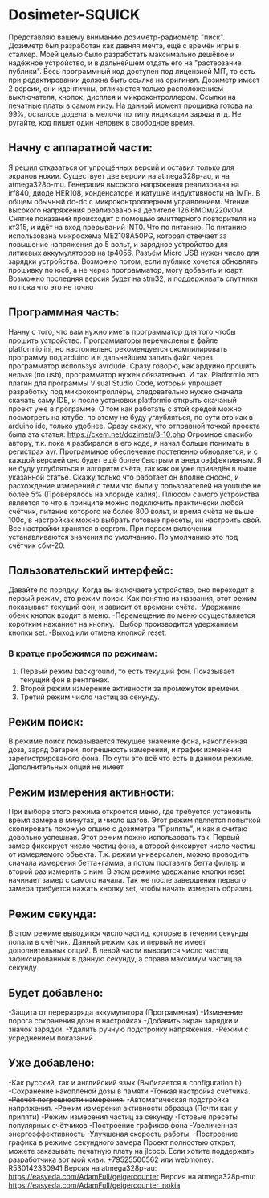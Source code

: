 # Dosimeter-SQUICK
Представляю вашему вниманию дозиметр-радиометр "писк". Дозиметр был разработан как давняя мечта, ещё с времён игры в сталкер.
Моей целью было разработать максимально дешёвое и надёжное устройство, и в дальнейшем отдать его на "растерзание публики".
Весь программный код доступен под лицензией MIT, то есть при редактировании должна быть ссылка на оригинал.
Дозиметр имеет 2 версии, они идентичны, отличаются только расположением выключателя, кнопок, дисплея и микроконтроллером.
Ссылки на печатные платы в самом низу. На данный момент прошивка готова на 99%, осталось доделать мелочи по типу индикации заряда итд. Не ругайте, код пишет один человек в свободное время.
## Начну с аппаратной части: 
  Я решил отказаться от упрощённых версий и оставил только для экранов нокии. Существует две версии на atmega328p-au, и на atmega328p-mu. Генерация высокого напряжения реализована на irf840, диоде HER108, конденсаторе и катушке индуктивности на 1мГн. 
  В общем обычный dc-dc с микроконтроллерным управлением.
  Чтение высокого напряжения реализовано на делителе 126.6МОм/220кОм.
  Снятие показаний происходит с помощью эмиттерного повторителя на кт315, и идёт на вход прерываний INT0.
  Что по питанию. По питанию использована микросхема ME2108A50PG, которая отвечает за повышение напряжения до 5 вольт, и зарядное устройство для литиевых аккумуляторов на tp4056. 
  Разъём Micro USB нужен число для зарядки устройства. Возможно потом, если публике хочется обновлять прошивку по юсб, а не через программатор, могу добавить и юарт.
  Возможно последняя версия будет на stm32, и поддерживать спутники но пока что это не точно
## Программная часть:
  Начну с того, что вам нужно иметь программатор для того чтобы прошить устройство. Программаторы перечислены в файле platformio.ini, но настоятельно рекомендуется скомпилировать программу под arduino и в дальнейшем залить файл через программатор используя avrdude. Сразу говорю, как ардуино прошить нельзя (по usb), программатор нужен обязательно.
  И так. Platformio это плагин для программы Visual Studio Code, который упрощает разработку под микроконтроллеры, следовательно нужно сначала скачать саму IDE, и после установки platformio открыть скачаный проект уже в программе. О том как работать с этой средой можно посмотреть на ютубе, по этому не буду углубляться, по сути это как в arduino ide, только удобнее.
  Сразу скажу, что отправной точкой проекта была эта статья: https://cxem.net/dozimetr/3-10.php
  Огромное спасибо автору, т.к. пока я разбирался в его коде, я начал больше понимать в регистрах avr.
  Программное обеспечение постепенно обновляется, и с каждой версией оно будет ещё более быстрым и энергоэффективным. Я не буду углубляться в алгоритм счёта, так как он уже приведён в выше указанной статье. Скажу только что работает он вполне сносно, и расхождение измерений с теми что были у пользователей на youtube не более 5% (Проверялось на хлориде калия).
  Плюсом самого устройства является то что в принципе можно подключить практически любой счётчик, питание которого не более 800 вольт, и время счёта не выше 100с, в настройках можно выбрать готовые пресеты, ии настроить свой.
  Все настройки хранятся в eeprom. При первом включении устанавливаются значения по умолчанию. По умолчанию это под счётчик сбм-20.
## Пользовательский интерфейс:
  Давайте по порядку. Когда вы включаете устройство, оно переходит в первый режим, это режим поиск. Как понятно из названия, этот режим показывает текущий фон, и зависит от времени счёта. 
  -Удержание обеих кнопок входит в меню.
  -Перемещение по меню осуществляется коротким нажаниет на кнопку.
  -Выбор производится удержанием кнопки set.
  -Выход или отмена кнопкой reset.
  ### В кратце пробежимся по режимам:
  1. Первый режим background, то есть текущий фон. Показывает текущий фон в рентгенах.
  2. Второй режим измерение активности за промежуток времени.
  3. Третий режим число частиц за секунду.
## Режим поиск:
  В режиме поиск показывается текущее значение фона, накопленная доза, заряд батареи, погрешность измерений, и график изменения зарегистрированого фона.
  По сути это всё что есть в данном режиме. Дополнительных опций не имеет.
## Режим измерения активности:
  При выборе этого режима откроется меню, где требуется установить время замера в минутах, и число шагов. 
  Этот режим является попыткой скопировать похожую опцию с дозиметра "Припять", и как я считаю довольно успешная.
  Этот режим пожно использовать так. Первый замер фиксирует число частиц фона, а второй фиксирует число частиц от измеряемого объекта.
  Т.к. режим универсален, можно проводить сначала измерения бетта+гамма, а потом поставить бетта фильтр и второй раз измерить с ним.
  В этом режиме удержание кнопки reset начинает замер с самого начала. Так же после завершения первого замера требуется нажать кнопку set, чтобы начать измерять образец.
## Режим секунда:
  В этом режиме выводится число частиц, которые в течении секунды попали в счётчик. Данный режим как и первый не имеет дополнительных опций.
  В левой части выводится число частиц зафиксированных в данную секунду, а справа максимум частиц за секунду
## Будет добавлено:
  -Защита от переразряда аккумулятора (Программная)
  -Изменение порога сохранения дозы в настройках
  -Добавить экран зарядки и значок зарядки.
  -Удалить ручную подстройку напряжения.
  -Режим с усреднением показаний.
## Уже добавлено:
  -Как русский, так и английский язык (Выбилается в configuration.h)
  -Сохранение накопленой дозы в памяти
  -Тонкая настройка счётчика.
  ~~-Расчёт погрешности измерения.~~
  -Автоматическая подстройка напряжения.
  -Режим измерения активности образца (Почти как у припяти)
  -Режим измерения частиц за секунду
  -Готовые пресеты популярных счётчиков
  -Построение графиков фона
  -Увеличенная энергоэффективность
  -Улучшеная скорость работы.
  -Построение графика в режиме секундного замера
Проект полностью открыт, можете заказывать печатную плату на jlcpcb.
Если хотите поддержать разработчика вот мой киви: +79525500562 или webmoney: R530142330941
Версия на atmega328p-au: https://easyeda.com/AdamFull/geigercounter
Версия на atmega328p-mu: https://easyeda.com/AdamFull/geigercounter_nokia
